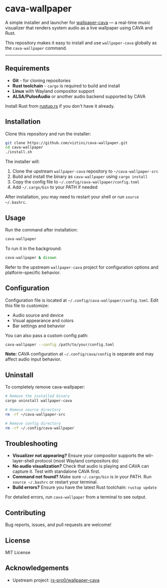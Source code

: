 # cava-wallpaper

A simple installer and launcher for [wallpaper-cava](https://github.com/rs-pro0/wallpaper-cava) — a real-time music visualizer that renders system audio as a live wallpaper using CAVA and Rust.

This repository makes it easy to install and use `wallpaper-cava` globally as the `cava-wallpaper` command.

---

## Requirements

- **Git** - for cloning repositories
- **Rust toolchain** - `cargo` is required to build and install
- **Linux** with Wayland compositor support
- **ALSA/PulseAudio** or another audio backend supported by CAVA

Install Rust from [rustup.rs](https://rustup.rs/) if you don't have it already.

## Installation

Clone this repository and run the installer:

```bash
git clone https://github.com/viztini/cava-wallpaper.git
cd cava-wallpaper
./install.sh
```

The installer will:
1. Clone the upstream `wallpaper-cava` repository to `~/cava-wallpaper-src`
2. Build and install the binary as `cava-wallpaper` using `cargo install`
3. Copy the config file to `~/.config/cava-wallpaper/config.toml`
4. Add `~/.cargo/bin` to your PATH if needed

After installation, you may need to restart your shell or run `source ~/.bashrc`.

## Usage

Run the command after installation:

```bash
cava-wallpaper
```

To run it in the background:

```bash
cava-wallpaper & disown
```

Refer to the upstream `wallpaper-cava` project for configuration options and platform-specific behavior.

## Configuration

Configuration file is located at `~/.config/cava-wallpaper/config.toml`. Edit this file to customize:
- Audio source and device
- Visual appearance and colors
- Bar settings and behavior

You can also pass a custom config path:
```bash
cava-wallpaper --config /path/to/your/config.toml
```

**Note:** CAVA configuration at `~/.config/cava/config` is separate and may affect audio input behavior.

## Uninstall

To completely remove cava-wallpaper:

```bash
# Remove the installed binary
cargo uninstall wallpaper-cava

# Remove source directory
rm -rf ~/cava-wallpaper-src

# Remove config directory
rm -rf ~/.config/cava-wallpaper
```

## Troubleshooting

- **Visualizer not appearing?** Ensure your compositor supports the wlr-layer-shell protocol (most Wayland compositors do)
- **No audio visualization?** Check that audio is playing and CAVA can capture it. Test with standalone CAVA first.
- **Command not found?** Make sure `~/.cargo/bin` is in your PATH. Run `source ~/.bashrc` or restart your terminal.
- **Build errors?** Ensure you have the latest Rust toolchain: `rustup update`

For detailed errors, run `cava-wallpaper` from a terminal to see output.

## Contributing

Bug reports, issues, and pull requests are welcome!

## License

MIT License

## Acknowledgements

- Upstream project: [rs-pro0/wallpaper-cava](https://github.com/rs-pro0/wallpaper-cava)
